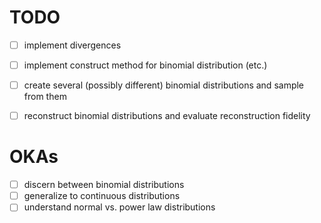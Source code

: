 # TODO

- [ ] implement divergences
- [ ] implement construct method for binomial distribution (etc.)
- [ ] create several (possibly different) binomial distributions and sample from them
- [ ] reconstruct binomial distributions and evaluate reconstruction fidelity


# OKAs

- [ ] discern between binomial distributions
- [ ] generalize to continuous distributions
- [ ] understand normal vs. power law distributions